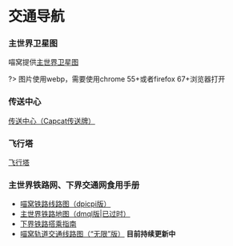 # 交通导航

### 主世界卫星图

喵窝提供[主世界卫星图](https://map.nyaacat.com/nyaa)

?> 图片使用webp，需要使用chrome 55+或者firefox 67+浏览器打开

### 传送中心

[传送中心（Capcat传送牌）](nyaa/projects/teleport-center)

### 飞行塔

[飞行塔](nyaa/projects/airline)

### 主世界铁路网、下界交通网食用手册

- [喵窝铁路线路图（dpicpi版）](space/map-navi/railway-universal-dpicpi)
- [主世界铁路地图（dmql版|已过时）](space/map-navi/railway-overworld-dmql)
- [下界铁路搭乘指南](space/map-navi/railway-nether)
- [喵窝轨道交通线路图（“无限”版）](space/map-navi/railway-universal-iDemkors.md)   **目前持续更新中**




